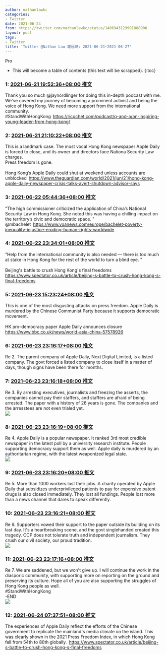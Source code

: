 ```yaml
---
author: nathanlawkc
categories:
- Twitter
date: 2021-06-24
from: https://twitter.com/nathanlawkc/status/1406943129991888900
layout: post
tags:
- Twitter
title: 'Twitter @Nathan Law 羅冠聰: 2021-06-21~2021-06-27'
---
```


Pro

* This will become a table of contents (this text will be scrapped).
{:toc}

### 1: [2021-06-21 19:52:36+08:00 推文](https://twitter.com/nathanlawkc/status/1406943129991888900)

Thank you so much @jaynordlinger  for doing this in-depth podcast with me. We've covered my journey of becoming a prominent activist and being the voice of Hong Kong. We need more support from the international community. <br>#StandWithHongKong <a href="https://ricochet.com/podcast/q-and-a/an-inspiring-young-leader-from-hong-kong/" target="_blank" rel="noopener noreferrer">https://ricochet.com/podcast/q-and-a/an-inspiring-young-leader-from-hong-kong/</a>

### 2: [2021-06-21 21:10:22+08:00 推文](https://twitter.com/nathanlawkc/status/1406962699066613764)

This is a landmark case. The most vocal Hong Kong newspaper Apple Daily is forced to close, and its owner and directors face Nationa Security Law charges. <br>Press freedom is gone.<br><br>Hong Kong’s Apple Daily could shut at weekend unless accounts are unblocked <a href="https://www.theguardian.com/world/2021/jun/21/hong-kong-apple-daily-newspaper-crisis-talks-avert-shutdown-advisor-says" target="_blank" rel="noopener noreferrer">https://www.theguardian.com/world/2021/jun/21/hong-kong-apple-daily-newspaper-crisis-talks-avert-shutdown-advisor-says</a>

### 3: [2021-06-22 05:44:36+08:00 推文](https://twitter.com/nathanlawkc/status/1407092112303267842)

"The high commissioner criticized the application of China’s National Security Law in Hong Kong. She noted this was having a chilling impact on the territory’s civic and democratic space. "<br>@mbachelet <a href="https://www.voanews.com/europe/bachelet-poverty-inequality-injustice-eroding-human-rights-worldwide" target="_blank" rel="noopener noreferrer">https://www.voanews.com/europe/bachelet-poverty-inequality-injustice-eroding-human-rights-worldwide</a>

### 4: [2021-06-22 23:34:01+08:00 推文](https://twitter.com/nathanlawkc/status/1407361236845699074)

"Help from the international community is also needed — there is too much at stake in Hong Kong for the rest of the world to turn a blind eye. "<br><br>Beijing's battle to crush Hong Kong's final freedoms <a href="https://www.spectator.co.uk/article/beijing-s-battle-to-crush-hong-kong-s-final-freedoms" target="_blank" rel="noopener noreferrer">https://www.spectator.co.uk/article/beijing-s-battle-to-crush-hong-kong-s-final-freedoms</a>

### 5: [2021-06-23 15:23:24+08:00 推文](https://twitter.com/nathanlawkc/status/1407600158246846465)

This is one of the most disgusting attacks on press freedom. Apple Daily is murdered by the Chinese Communist Party because it supports democratic movement.<br><br>HK pro-democracy paper Apple Daily announces closure <a href="https://www.bbc.co.uk/news/world-asia-china-57578926" target="_blank" rel="noopener noreferrer">https://www.bbc.co.uk/news/world-asia-china-57578926</a>

### 6: [2021-06-23 23:16:17+08:00 推文](https://twitter.com/nathanlawkc/status/1407719165759311879)

Re 2. The parent company of Apple Daily, Next Digital Limited, is a listed company. The govt forced a listed company to close itself in a matter of days, though signs have been there for months.

### 7: [2021-06-23 23:16:18+08:00 推文](https://twitter.com/nathanlawkc/status/1407719169458642948)

Re 3. By arresting executives, journalists and freezing the asserts, the companies cannot pay their staffers, and staffers are afraid of being arrested. The paper with a history of 26 years is gone. The companies and the arresstees are not even trialed yet.<br><img style src="https://pbs.twimg.com/media/E4k4GR3XEAYSZjQ?format=jpg&name=orig" referrerpolicy="no-referrer">

### 8: [2021-06-23 23:16:19+08:00 推文](https://twitter.com/nathanlawkc/status/1407719173896146944)

Re 4. Apple Daily is a popular newspaper. It ranked 3rd most credible newspaper in the latest poll by a university research institute. People supporting democracy support them as well. Apple daily is murdered by an authoritarian regime, with the latest weaponized legal state.<br><img style src="https://pbs.twimg.com/media/E4k4QgaWYAMfjh9?format=jpg&name=orig" referrerpolicy="no-referrer">

### 9: [2021-06-23 23:16:20+08:00 推文](https://twitter.com/nathanlawkc/status/1407719176098172931)

Re 5. More than 1000 workers lost their jobs. A charity operated by Apple Daily that subsidizes underprivileged patients to pay for expensive patent drugs is also closed immediately. They lost all fundings. People lost more than a news channel that dares to speak differently.

### 10: [2021-06-23 23:16:21+08:00 推文](https://twitter.com/nathanlawkc/status/1407719179768246278)

Re 6. Supporters vowed their support to the paper outside its building on its last day. It's a heartbreaking scene, and the govt singlehanded created this tragedy. CCP does not tolerate truth and independent journalism. They crush our civil society, our proud tradition.<br><img style src="https://pbs.twimg.com/media/E4k3QLaXMAI7yjJ?format=jpg&name=orig" referrerpolicy="no-referrer">

### 11: [2021-06-23 23:17:16+08:00 推文](https://twitter.com/nathanlawkc/status/1407719412283674638)

Re 7. We are saddened, but we won't give up. I will continue the work in the diasporic community, with supporting more on reporting on the ground and preserving its culture. Hope all of you are also supporting the struggles of Hong Kong people as well. <br>#StandWithHongKong <br>-END<br><img style src="https://pbs.twimg.com/media/E4k5VxiXEAYv9hk?format=jpg&name=orig" referrerpolicy="no-referrer">

### 12: [2021-06-24 07:37:51+08:00 推文](https://twitter.com/nathanlawkc/status/1407845386367160322)

The experiences of Apple Daily reflect the efforts of the Chinese government to replicate the mainland's media climate on the island. This was clearly shown in the 2021 Press Freedom Index, in which Hong Kong fell from 54th to 80th globally. <a href="https://www.spectator.co.uk/article/beijing-s-battle-to-crush-hong-kong-s-final-freedoms" target="_blank" rel="noopener noreferrer">https://www.spectator.co.uk/article/beijing-s-battle-to-crush-hong-kong-s-final-freedoms</a>

